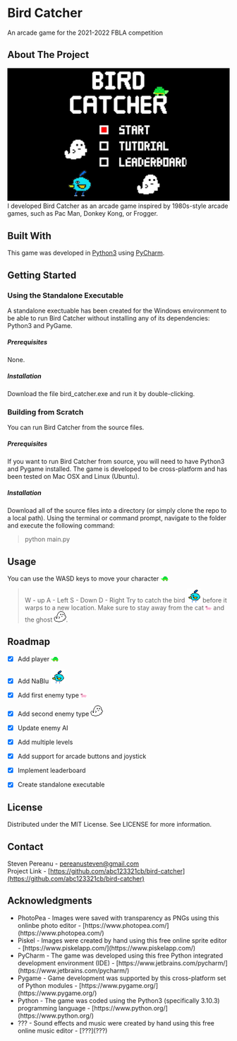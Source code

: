 # Bird Catcher
An arcade game for the 2021-2022 FBLA competition

## About The Project
![](/img/title_screen.jpg)
I developed Bird Catcher as an arcade game inspired by 1980s-style arcade games, such as Pac Man, Donkey Kong, or Frogger.



## Built With
This game was developed in [Python3](https://www.python.org/) using [PyCharm](https://www.jetbrains.com/pycharm/).



## Getting Started
### Using the Standalone Executable
A standalone exectuable has been created for the Windows environment to be able to run Bird Catcher without installing any of its dependencies: Python3 and PyGame.
##### Prerequisites
None.
##### Installation
Download the file bird_catcher.exe and run it by double-clicking.

### Building from Scratch
You can run Bird Catcher from the source files.
##### Prerequisites
If you want to run Bird Catcher from source, you will need to have Python3 and Pygame installed. The game is developed to be cross-platform and has been tested on Mac OSX and Linux (Ubuntu).
##### Installation
Download all of the source files into a directory (or simply clone the repo to a local path). Using the terminal or command prompt, navigate to the folder and execute the following command:
>python main.py



## Usage
You can use the WASD keys to move your character ![](/source/turtle.png)
>W - up
>A - Left
>S - Down
>D - Right
Try to catch the bird ![](/source/NaBlu.png) before it warps to a new location. Make sure to stay away from the cat ![](/source/cat.png) and the ghost ![](/source/ghost.png).



## Roadmap
- [x] Add player ![](/source/turtle.png)
- [x] Add NaBlu ![](/source/NaBlu.png)
- [x] Add first enemy type ![](/source/cat.png)
- [x] Add second enemy type ![](/source/ghost.png)
- [x] Update enemy AI
- [x] Add multiple levels
- [x] Add support for arcade buttons and joystick
- [x] Implement leaderboard
- [x] Create standalone executable


## License
Distributed under the MIT License. See LICENSE for more information.



## Contact
Steven Pereanu - [pereanusteven@gmail.com](mailto:pereanusteven@gmail)
<br />
Project Link - [https://github.com/abc123321cb/bird-catcher](https://github.com/abc123321cb/bird-catcher)



## Acknowledgments
<ul>
<li>PhotoPea - Images were saved with transparency as PNGs using this onlinbe photo editor - [https://www.photopea.com/](https://www.photopea.com/)</li>
<li>Piskel - Images were created by hand using this free online sprite editor - [https://www.piskelapp.com/](https://www.piskelapp.com/)</li>
<li>PyCharm - The game was developed using this free Python integrated development environment (IDE) - [https://www.jetbrains.com/pycharm/](https://www.jetbrains.com/pycharm/)</li>
<li>Pygame - Game development was supported by this cross-platform set of Python modules - [https://www.pygame.org/](https://www.pygame.org/)</li>
<li>Python - The game was coded using the Python3 (specifically 3.10.3) programming language - [https://www.python.org/](https://www.python.org/)</li>
<li>??? - Sound effects and music were created by hand using this free online music editor - [???](???)</li>
</ul>
